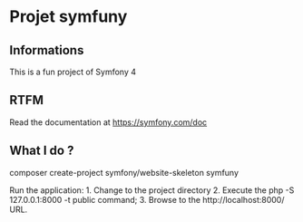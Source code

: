 # Projet symfuny

## Informations

This is a fun project of Symfony 4

## RTFM

Read the documentation at https://symfony.com/doc

## What I do ?

composer create-project symfony/website-skeleton symfuny

Run the application:
    1. Change to the project directory
    2. Execute the php -S 127.0.0.1:8000 -t public command;
    3. Browse to the http://localhost:8000/ URL.
